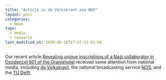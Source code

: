 ```yaml
---
title: "Article in de Volkskrant and NOS"
layout: post
categories:
  - News
tags:
  - media
  - research
last_modified_at: 2020-08-15T17:27:31-01:00
---
```

Our recent article [Revealing unique inscriptions of a Nazi collaborator in Doodencel 601 of the Oranjehotel](/publications/2020/07/24/Revealing-unique-inscriptions-of-a-Nazi-collaborator-in-Doodencel-601-of-the-Oranjehotel.html) received some attention from national media, including [de Volkskrant](https://www.volkskrant.nl/nieuws-achtergrond/de-weggestucte-tekst-in-de-dodencel-blijkt-van-een-nsb-er-die-wachtte-op-zijn-vonnis~b7cf0d59/?referer=https%3A%2F%2Fwww.google.nl%2F), the national broadcasting service [NOS](https://nos.nl/artikel/2342175-delftse-studenten-ontdekken-teksten-nsb-er-in-cel-oranjehotel.html), and the [TU Delft](https://www.tudelft.nl/2020/tu-delft/delftse-studenten-brengen-verborgen-inscripties-van-nsb-kopstuk-aan-het-licht/).